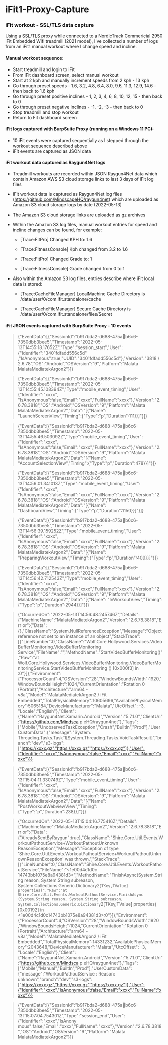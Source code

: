 # iFit1-Proxy-Capture
### iFit workout - SSL/TLS data capture

Using a SSL/TLS proxy while connected to a NordicTrack Commericial 2950 iFit Embedded Wifi treadmill (2021 model), I've collected a number of logs from an iFit1 manual workout where I change speed and incline.

#### Manual workout sequence:

- Start treadmill and login to iFit
- From iFit dashboard screen, select manual workout
- Start at 2 kph and manually increment speeds from 2 kph - 13 kph
- Go through preset speeds - 1.6, 3.2, 4.8, 6.4, 8.0, 9.6, 11.3, 12.9, 14.6 - then back to 1.6 kph
- Go through preset positive inclines - 1, 2, 3, 4, 6, 8, 10, 12, 15 - then back to 0
- Go through preset negative inclines - -1, -2, -3 - then back to 0
- Stop treadmill and stop workout
- Return to Fit dashboard screen

#### iFit logs captured with BurpSuite Proxy (running on a Windows 11 PC):

- 10 iFit events were captured sequentially as I stepped through the workout sequence described above
- iFit events are captured as JSON data

#### iFit workout data captured as Raygun4Net logs

- Treadmill workouts are recorded within JSON Raygun4Net data which contain Amazon AWS S3 cloud storage links to last 3 days of iFit log files
- iFit workout data is captured as Raygun4Net log files (https://github.com/MindscapeHQ/raygun4net) which are uploaded as Amazon S3 cloud storage logs by date (2022-05-13)
- The Amazon S3 cloud storage links are uploaded as gz archives
- Within the Amazon S3 log files, manual workout entries for speed and incline changes can be found, for example:

  - [Trace:FitPro] Changed KPH to: 1.6
  - [Trace:FitnessConsole] Kph changed from 3.2 to 1.6

  - [Trace:FitPro] Changed Grade to: 1
  - [Trace:FitnessConsole] Grade changed from 0 to 1

- Also within the Amazon S3 log files, entries describe where iFit local data is stored:

  - [Trace:CacheFileManager] LocalMachine Cache Directory is /data/user/0/com.ifit.standalone/cache

  - [Trace:CacheFileManager] Secure Cache Directory is /data/user/0/com.ifit.standalone/files/Secret

#### iFit JSON events captured with BurpSuite Proxy - 10 events

> {"EventData":[{"SessionId":"b917bda2-d688-475ab6c6-7350dbb3bee5","Timestamp":"2022-05-13T14:55:18.17652Z","Type":"session_start","User":{"Identifier":"3401fdfadd556c5d"
,"IsAnonymous":true,"UUID":"3401fdfadd556c5d"},"Version":"3818 / 2.6.78","OS":"Android","OSVersion":"9","Platform":"Malata 
MalataMediatekArgon2"}]}

> {"EventData":[{"SessionId":"b917bda2-d688-475ab6c6-7350dbb3bee5","Timestamp":"2022-05-13T14:55:45.108394Z","Type":"mobile_event_timing","User":{"Identifier":"xxxx",
"IsAnonymous":false,"Email":"xxxx","FullName":"xxxx"},"Version":"2.6.78.3818","OS":"Android","OSVersion":"9","Platform":"Malata MalataMediatekArgon2","Data":"[{\"Name\":
\"LaunchScreenView\",\"Timing\":{\"Type\":\"p\",\"Duration\":111}}]"}]}

> {"EventData":[{"SessionId":"b917bda2-d688-475ab6c6-7350dbb3bee5","Timestamp":"2022-05-13T14:55:46.503092Z","Type":"mobile_event_timing","User":{"Identifier":"xxxx",
"IsAnonymous":false,"Email":"xxxx","FullName":"xxxx"},"Version":"2.6.78.3818","OS":"Android","OSVersion":"9","Platform":"Malata MalataMediatekArgon2","Data":"[{\"Name\":
\"AccountSelectionView\",\"Timing\":{\"Type\":\"p\",\"Duration\":478}}]"}]}

> {"EventData":[{"SessionId":"b917bda2-d688-475ab6c6-7350dbb3bee5","Timestamp":"2022-05-13T14:56:01.341013Z","Type":"mobile_event_timing","User":{"Identifier":"xxxx",
"IsAnonymous":false,"Email":"xxxx","FullName":"xxxx"},"Version":"2.6.78.3818","OS":"Android","OSVersion":"9","Platform":"Malata MalataMediatekArgon2","Data":"[{\"Name\":
\"DashboardView\",\"Timing\":{\"Type\":\"p\",\"Duration\":1150}}]"}]}

> {"EventData":[{"SessionId":"b917bda2-d688-475ab6c6-7350dbb3bee5","Timestamp":"2022-05-13T14:56:39.159252Z","Type":"mobile_event_timing","User":{"Identifier":"xxxx",
"IsAnonymous":false,"Email":"xxxx","FullName":"xxxx"},"Version":"2.6.78.3818","OS":"Android","OSVersion":"9","Platform":"Malata MalataMediatekArgon2","Data":"[{\"Name\":
\"PreparingWorkoutView\",\"Timing\":{\"Type\":\"p\",\"Duration\":409}}]"}]}

> {"EventData":[{"SessionId":"b917bda2-d688-475ab6c6-7350dbb3bee5","Timestamp":"2022-05-13T14:56:42.712543Z","Type":"mobile_event_timing","User":{"Identifier":"xxxx",
"IsAnonymous":false,"Email":"xxxx","FullName":"xxxx"},"Version":"2.6.78.3818","OS":"Android","OSVersion":"9","Platform":"Malata MalataMediatekArgon2","Data":"[{\"Name\":
\"InWorkoutView\",\"Timing\":{\"Type\":\"p\",\"Duration\":2944}}]"}]}

> {"OccurredOn":"2022-05-13T14:56:48.245746Z","Details":{"MachineName":"MalataMediatekArgon2","Version":"2.6.78.3818","Err
or":{"Data":{},"ClassName":"System.NullReferenceException","Message":"Object reference not set to an instance of an 
object","StackTrace":[{"LineNumber":0,"ClassName":"Wolf.Core.Hollywood.Services.VideoBufferMonitoring.VideoBufferMonitoring
Service","FileName":"<a3dcaf78efc2480da7cb2765e39ff8cc>","MethodName":"StartVideoBufferMonitoring()","Raw":"at Wolf.Core.Hollywood.Services.VideoBufferMonitoring.VideoBufferMonitoringService.StartVideoBufferMonitoring () [0x000f3] in 
<a3dcaf78efc2480da7cb2765e39ff8cc>:0"}]},"Environment":{"ProcessorCount":4,"OSVersion":"28","WindowBoundsWidth":1920,"
WindowBoundsHeight":1024,"CurrentOrientation":"Rotation 0 (Portrait)","Architecture":"arm64 -
v8a","Model":"MalataMediatekArgon2 / iFit 
Embedded","TotalPhysicalMemory":10605696,"AvailablePhysicalMemory":5065184,"DeviceManufacturer":"Malata","UtcOffset": -3,
"Locale":"English"},"Client":{"Name":"Raygun4Net.Xamarin.Android","Version":"5.7.1.0","ClientUrl":"https://github.com/Mindsca p
eHQ/raygun4net"},"Tags":["Mobile","UnobservedTaskException","Crash","BuiltIn","Prod"],"UserCustomData":{"message":"System.
Threading.Tasks.Task`1[System.Threading.Tasks.VoidTaskResult]","branch":"dev","s3-logs":["https://xxxx.gz","https://xxxx.gz","https://xxxx.gz"]},"User":{"Identifier":"xxxx","IsAnonymous":false,"Email":"xxxx","FullName":"xxxx"}}}

> {"EventData":[{"SessionId":"b917bda2-d688-475ab6c6-7350dbb3bee5","Timestamp":"2022-05-13T15:04:11.330749Z","Type":"mobile_event_timing","User":{"Identifier":"xxxx",
"IsAnonymous":false,"Email":"xxxx","FullName":"xxxx"},"Version":"2.6.78.3818","OS":"Android","OSVersion":"9","Platform":"Malata MalataMediatekArgon2","Data":"[{\"Name\":
\"PostWorkoutWebviewView\",\"Timing\":{\"Type\":\"p\",\"Duration\":238}}]"}]}

> {"OccurredOn":"2022-05-13T15:04:16.775416Z","Details":{"MachineName":"MalataMediatekArgon2","Version":"2.6.78.3818","Err
or":{"Data":{"AlreadySentByRaygun":true},"ClassName":"Shire.Core.Util.Events.WorkoutPathoutService+WorkoutPathoutUnknown
ReasonException","Message":"Exception of type 
'Shire.Core.Util.Events.WorkoutPathoutService+WorkoutPathoutUnknownReasonException' was 
thrown.","StackTrace":[{"LineNumber":0,"ClassName":"Shire.Core.Util.Events.WorkoutPathoutService","FileName":"<1e00d4c1d0c
14743bb1075e8a94381d3>","MethodName":"FinishAsync(System.String reason, System.String subreason, 
System.Collections.Generic.Dictionary`2[TKey,TValue] properties)","Raw":"at 
Shire.Core.Util.Events.WorkoutPathoutService.FinishAsync (System.String reason, System.String subreason, 
System.Collections.Generic.Dictionary`2[TKey,TValue] properties) [0x00192] in 
<1e00d4c1d0c14743bb1075e8a94381d3>:0"}]},"Environment":{"ProcessorCount":4,"OSVersion":"28","WindowBoundsWidth":1920
,"WindowBoundsHeight":1024,"CurrentOrientation":"Rotation 0 (Portrait)","Architecture":"arm64 -
v8a","Model":"MalataMediatekArgon2 / iFit 
Embedded","TotalPhysicalMemory":14331232,"AvailablePhysicalMemory":2043648,"DeviceManufacturer":"Malata","UtcOffset": -3,
"Locale":"English"},"Client":{"Name":"Raygun4Net.Xamarin.Android","Version":"5.7.1.0","ClientUrl":"https://github.com/Mindsca p
eHQ/raygun4net"},"Tags":["Mobile","Manual","BuiltIn","Prod"],"UserCustomData":{"message":"WorkoutPathoutService : Reason: 
unknown","branch":"dev","s3-logs":["https://xxxx.gz","https://xxxx.gz","https://xxxx.gz"]},"User":{"Identifier":"xxxx","IsAnonymous":false,"Email":"xxxx","FullName":"xxxx"}}}

> {"EventData":[{"SessionId":"b917bda2-d688-475ab6c6-7350dbb3bee5","Timestamp":"2022-05-13T15:07:04.754301Z","Type":"session_end","User":{"Identifier":"xxxx","IsAnony
mous":false,"Email":"xxxx","FullName":"xxxx"},"Version":"2.6.78.3818","OS":"Android","OSVersion":"9","Platform":"Malata MalataMediatekArgon2"}]}
